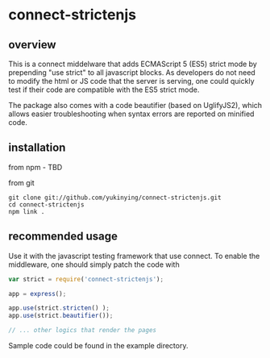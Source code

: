 connect-strictenjs
==================

overview
--------

This is a connect middelware that adds ECMAScript 5 (ES5) strict mode by prepending "use strict" to all javascript blocks. 
As developers do not need to modify the html or JS code that the server is serving, one could quickly test if their
code are compatible with the ES5 strict mode. 

The package also comes with a code beautifier (based on UglifyJS2), which allows easier troubleshooting when syntax errors
are reported on minified code.

installation
------------

from npm - TBD

from git 
```shell
git clone git://github.com/yukinying/connect-strictenjs.git
cd connect-strictenjs 
npm link .
```

recommended usage
-----------------

Use it with the javascript testing framework that use connect. To enable the middleware, one should simply patch the 
code with 

```javascript
var strict = require('connect-strictenjs');

app = express();

app.use(strict.stricten() );
app.use(strict.beautifier());

// ... other logics that render the pages
```

Sample code could be found in the example directory.

